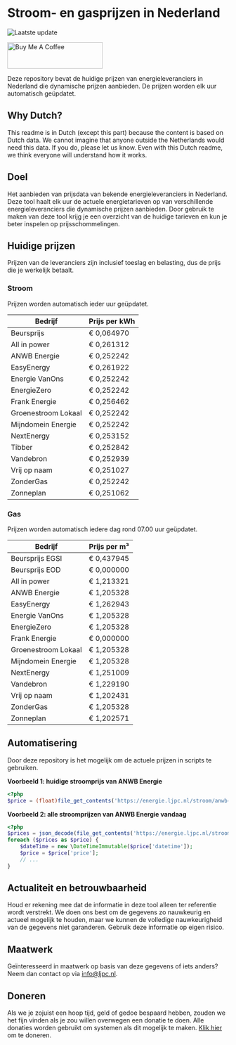 # Stroom- en gasprijzen in Nederland

![Laatste update](https://img.shields.io/badge/laatste%20update-2023--11--23%2000%3A00%20CET-brightgreen)

<a href="https://www.buymeacoffee.com/Lars-" target="_blank"><img src="https://cdn.buymeacoffee.com/buttons/v2/default-orange.png" alt="Buy Me A Coffee" height="60" style="height: 60px !important;width: 217px !important;" ></a>

Deze repository bevat de huidige prijzen van energieleveranciers in Nederland die dynamische prijzen aanbieden. De prijzen worden elk uur automatisch geüpdatet.

## Why Dutch?

This readme is in Dutch (except this part) because the content is based on Dutch data. We cannot imagine that anyone outside the Netherlands would need this data. If you do, please let us know. Even with this Dutch readme, we think
everyone will understand how it works.

## Doel

Het aanbieden van prijsdata van bekende energieleveranciers in Nederland. Deze tool haalt elk uur de actuele energietarieven op van verschillende energieleveranciers die dynamische prijzen aanbieden. Door gebruik te maken van deze tool
krijg je een overzicht van de huidige tarieven en kun je beter inspelen op prijsschommelingen.

## Huidige prijzen

Prijzen van de leveranciers zijn inclusief toeslag en belasting, dus de prijs die je werkelijk betaalt.

### Stroom

Prijzen worden automatisch ieder uur geüpdatet.

 Bedrijf | Prijs per kWh 
---------|---------------
Beursprijs | € 0,064970
All in power | € 0,261312
ANWB Energie | € 0,252242
EasyEnergy | € 0,261922
Energie VanOns | € 0,252242
EnergieZero | € 0,252242
Frank Energie | € 0,256462
Groenestroom Lokaal | € 0,252242
Mijndomein Energie | € 0,252242
NextEnergy | € 0,253152
Tibber | € 0,252842
Vandebron | € 0,252939
Vrij op naam | € 0,251027
ZonderGas | € 0,252242
Zonneplan | € 0,251062


### Gas

Prijzen worden automatisch iedere dag rond 07.00 uur geüpdatet.

 Bedrijf | Prijs per m³ 
---------|--------------
Beursprijs EGSI | € 0,437945
Beursprijs EOD | € 0,000000
All in power | € 1,213321
ANWB Energie | € 1,205328
EasyEnergy | € 1,262943
Energie VanOns | € 1,205328
EnergieZero | € 1,205328
Frank Energie | € 0,000000
Groenestroom Lokaal | € 1,205328
Mijndomein Energie | € 1,205328
NextEnergy | € 1,251009
Vandebron | € 1,229190
Vrij op naam | € 1,202431
ZonderGas | € 1,205328
Zonneplan | € 1,202571


## Automatisering

Door deze repository is het mogelijk om de actuele prijzen in scripts te gebruiken.

**Voorbeeld 1: huidige stroomprijs van ANWB Energie**

```php
<?php
$price = (float)file_get_contents('https://energie.ljpc.nl/stroom/anwb-energie-nu.txt');

```

**Voorbeeld 2: alle stroomprijzen van ANWB Energie vandaag**

```php
<?php
$prices = json_decode(file_get_contents('https://energie.ljpc.nl/stroom/all-in-power-vandaag.json'),true);
foreach ($prices as $price) {
    $dateTime = new \DateTimeImmutable($price['datetime']);
    $price = $price['price'];
    // ...
}
```

## Actualiteit en betrouwbaarheid

Houd er rekening mee dat de informatie in deze tool alleen ter referentie wordt verstrekt. We doen ons best om de gegevens zo nauwkeurig en actueel mogelijk te houden, maar we kunnen de volledige nauwkeurigheid van de gegevens niet
garanderen. Gebruik deze informatie op eigen risico.

## Maatwerk

Geïnteresseerd in maatwerk op basis van deze gegevens of iets anders? Neem dan contact op
via [info@ljpc.nl](mailto:info@ljpc.nl?subject=Energie%20prijzen).

## Doneren

Als we je zojuist een hoop tijd, geld of gedoe bespaard hebben, zouden we het fijn vinden als je zou willen overwegen een
donatie te doen. Alle donaties worden gebruikt om systemen als dit mogelijk te
maken. [Klik hier](https://www.buymeacoffee.com/Lars-) om te doneren.
